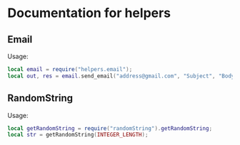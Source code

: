 # Documentation for helpers

## Email

Usage:

```lua
local email = require("helpers.email");
local out, res = email.send_email("address@gmail.com", "Subject", "Body");
```


## RandomString

Usage:

```lua
local getRandomString = require("randomString").getRandomString;
local str = getRandomString(INTEGER_LENGTH);
```